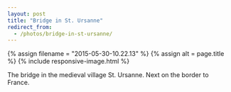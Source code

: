 ```yaml
---
layout: post
title: "Bridge in St. Ursanne"
redirect_from:
  - /photos/bridge-in-st-ursanne/
---
```


{% assign filename = "2015-05-30-10.22.13" %}
{% assign alt = page.title %}
{% include responsive-image.html %}

The bridge in the medieval village St. Ursanne. Next on the border to France.
